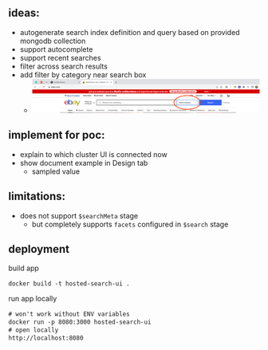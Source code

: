 ## ideas:
- autogenerate search index definition and query based on provided mongodb
  collection
- support autocomplete
- support recent searches
- filter across search results
- add filter by category near search box
    - ![img.png](docs/img/search-box-category.png)

## implement for poc:
- explain to which cluster UI is connected now
- show document example in Design tab
    - sampled value

## limitations:
- does not support `$searchMeta` stage
    - but completely supports `facets` configured in `$search` stage

## deployment

build app
```shell
docker build -t hosted-search-ui .
```

run app locally
```shell
# won't work without ENV variables
docker run -p 8080:3000 hosted-search-ui
# open locally
http://localhost:8080
```
